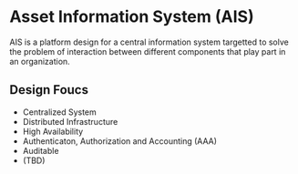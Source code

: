 # Asset Information System (AIS)

AIS is a platform design for a central information system targetted to solve the problem of interaction between different components that play part in an organization.

## Design Foucs
- Centralized System
- Distributed Infrastructure
- High Availability
- Authenticaton, Authorization and Accounting (AAA)
- Auditable
- (TBD)
